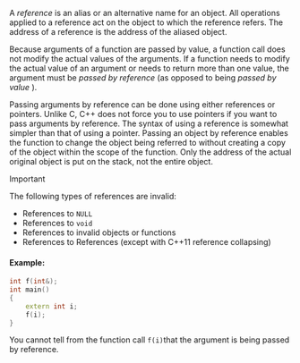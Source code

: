 
A _reference_ is an alias or an alternative name for an object. All operations applied to a reference act on the object to which the reference refers. The address of a reference is the address of the aliased object.

Because arguments of a function are passed by value, a function call does not modify the actual values ​​of the arguments. If a function needs to modify the actual value of an argument or needs to return more than one value, the argument must be _passed by reference_ (as opposed to being _passed by value_ ). 

Passing arguments by reference can be done using either references or pointers. Unlike C, C++ does not force you to use pointers if you want to pass arguments by reference. The syntax of using a reference is somewhat simpler than that of using a pointer. Passing an object by reference enables the function to change the object being referred to without creating a copy of the object within the scope of the function. Only the address of the actual original object is put on the stack, not the entire object.

   > [!IMPORTANT]
> The following types of references are invalid:
> - References to `NULL`
> - References to `void`
> - References to invalid objects or functions
> - References to References (except with C++11 reference collapsing)

#### Example:

```cpp
int f(int&);
int main() 
{ 
	extern int i;
	f(i); 
}
```

You cannot tell from the function call `f(i)`that the argument is being passed by reference.